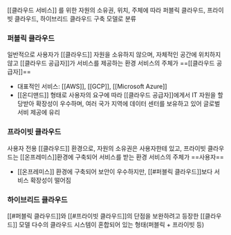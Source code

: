 [[클라우드 서비스]] 를 위한 자원의 소유권, 위치, 주체에 따라 퍼블릭 클라우드, 프라이빗 클라우드, 하이브리드 클라우드 구축 모델로 분류

### 퍼블릭 클라우드
일반적으로 사용자가 [[클라우드]] 자원을 소유하지 않으며, 자체적인 공간에 위치하지 않고 [[클라우드 공급자]]가 서비스를 제공하는 환경
서비스의 주체가 ==[[클라우드 공급자]]==

- 대표적인 서비스: [[AWS]], [[GCP]], [[Microsoft Azure]]
- [[온디맨드]] 형태로 사용자의 요구에 따라 [[클라우드 공급자]]에게서 IT 자원을 할당받아 확장성이 우수하며, 여러 국가 지역에 데이터 센터를 보유하고 있어 글로벌 서비 제공에 유리 

### 프라이빗 클라우드
사용자 전용 [[클라우드]] 환경으로, 자원의 소유권은 사용자한테 있고, 프라이빗 클라우드는 [[온프레미스]]환경에 구축되어 서비스를 받는 환경
서비스의 주체가 ==사용자==

- [[온프레미스]] 환경에 구축되어 보안이 우수하지만, [[#퍼블릭 클라우드]]보다 서비스 확장성이 떨어짐

### 하이브리드 클라우드 
[[#퍼블릭 클라우드]]와 [[#프라이빗 클라우드]]의 단점을 보완하려고 등장한 [[클라우드]] 모델
다수의 클라우드 시스템이 혼합되어 있는 형태(퍼블릭 + 프라이빗  등) 


